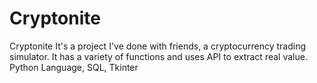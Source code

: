 # Cryptonite
Cryptonite It's a project I've done with friends, a cryptocurrency trading simulator. It has a variety of functions and uses API to extract real value.
Python Language, SQL, Tkinter
